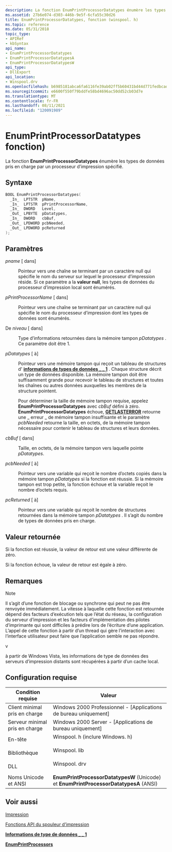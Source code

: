 ```yaml
---
description: La fonction EnumPrintProcessorDatatypes énumère les types de données pris en charge par un processeur d’impression spécifié.
ms.assetid: 27b6e074-d303-446b-9e5f-6cfa55c30d26
title: EnumPrintProcessorDatatypes, fonction (winspool. h)
ms.topic: reference
ms.date: 05/31/2018
topic_type:
- APIRef
- kbSyntax
api_name:
- EnumPrintProcessorDatatypes
- EnumPrintProcessorDatatypesA
- EnumPrintProcessorDatatypesW
api_type:
- DllExport
api_location:
- Winspool.drv
ms.openlocfilehash: b6985181abca6fa6116fe39ab02ff5b60431bd44d771fedbcad179ba9e949a9d
ms.sourcegitcommit: e6600f550f79bddfe58bd4696ac50dd52cb03d7e
ms.translationtype: MT
ms.contentlocale: fr-FR
ms.lasthandoff: 08/11/2021
ms.locfileid: "120091989"
---
```

# <a name="enumprintprocessordatatypes-function"></a>EnumPrintProcessorDatatypes fonction)

La fonction **EnumPrintProcessorDatatypes** énumère les types de données pris en charge par un processeur d’impression spécifié.

## <a name="syntax"></a>Syntaxe


```C++
BOOL EnumPrintProcessorDatatypes(
  _In_  LPTSTR  pName,
  _In_  LPTSTR  pPrintProcessorName,
  _In_  DWORD   Level,
  _Out_ LPBYTE  pDatatypes,
  _In_  DWORD   cbBuf,
  _Out_ LPDWORD pcbNeeded,
  _Out_ LPDWORD pcReturned
);
```



## <a name="parameters"></a>Paramètres

<dl> <dt>

*pname* \[ dans\]
</dt> <dd>

Pointeur vers une chaîne se terminant par un caractère null qui spécifie le nom du serveur sur lequel le processeur d’impression réside. Si ce paramètre a la **valeur null**, les types de données du processeur d’impression local sont énumérés.

</dd> <dt>

*pPrintProcessorName* \[ dans\]
</dt> <dd>

Pointeur vers une chaîne se terminant par un caractère null qui spécifie le nom du processeur d’impression dont les types de données sont énumérés.

</dd> <dt>

De *niveau* \[ dans\]
</dt> <dd>

Type d’informations retournées dans la mémoire tampon *pDatatypes* . Ce paramètre doit être 1.

</dd> <dt>

*pDatatypes* \[ à\]
</dt> <dd>

Pointeur vers une mémoire tampon qui reçoit un tableau de structures d' [**informations de types de données \_ \_ 1**](datatypes-info-1.md) . Chaque structure décrit un type de données disponible. La mémoire tampon doit être suffisamment grande pour recevoir le tableau de structures et toutes les chaînes ou autres données auxquelles les membres de la structure pointent.

Pour déterminer la taille de mémoire tampon requise, appelez **EnumPrintProcessorDatatypes** avec *cbBuf* défini à zéro. **EnumPrintProcessorDatatypes** échoue, [**GETLASTERROR**](/windows/desktop/api/errhandlingapi/nf-errhandlingapi-getlasterror) retourne une \_ erreur \_ de mémoire tampon insuffisante et le paramètre *pcbNeeded* retourne la taille, en octets, de la mémoire tampon nécessaire pour contenir le tableau de structures et leurs données.

</dd> <dt>

*cbBuf* \[ dans\]
</dt> <dd>

Taille, en octets, de la mémoire tampon vers laquelle pointe *pDatatypes*.

</dd> <dt>

*pcbNeeded* \[ à\]
</dt> <dd>

Pointeur vers une variable qui reçoit le nombre d’octets copiés dans la mémoire tampon *pDatatypes* si la fonction est réussie. Si la mémoire tampon est trop petite, la fonction échoue et la variable reçoit le nombre d’octets requis.

</dd> <dt>

*pcReturned* \[ à\]
</dt> <dd>

Pointeur vers une variable qui reçoit le nombre de structures retournées dans la mémoire tampon *pDatatypes* . Il s’agit du nombre de types de données pris en charge.

</dd> </dl>

## <a name="return-value"></a>Valeur retournée

Si la fonction est réussie, la valeur de retour est une valeur différente de zéro.

Si la fonction échoue, la valeur de retour est égale à zéro.

## <a name="remarks"></a>Remarques

> [!Note]  
> Il s’agit d’une fonction de blocage ou synchrone qui peut ne pas être renvoyée immédiatement. La vitesse à laquelle cette fonction est retournée dépend des facteurs d’exécution tels que l’état du réseau, la configuration du serveur d’impression et les facteurs d’implémentation des pilotes d’imprimante qui sont difficiles à prédire lors de l’écriture d’une application. L’appel de cette fonction à partir d’un thread qui gère l’interaction avec l’interface utilisateur peut faire que l’application semble ne pas répondre.

 

v

à partir de Windows Vista, les informations de type de données des serveurs d’impression distants sont récupérées à partir d’un cache local.

## <a name="requirements"></a>Configuration requise



| Condition requise | Valeur |
|-------------------------------------|-----------------------------------------------------------------------------------------------------------|
| Client minimal pris en charge<br/> | Windows 2000 Professionnel - \[Applications de bureau uniquement\]<br/>                                                |
| Serveur minimal pris en charge<br/> | Windows 2000 Server - \[Applications de bureau uniquement\]<br/>                                                      |
| En-tête<br/>                   | <dl> <dt>Winspool. h (inclure Windows. h)</dt> </dl> |
| Bibliothèque<br/>                  | <dl> <dt>Winspool. lib</dt> </dl>                   |
| DLL<br/>                      | <dl> <dt>Winspool. drv</dt> </dl>                   |
| Noms Unicode et ANSI<br/>   | **EnumPrintProcessorDatatypesW** (Unicode) et **EnumPrintProcessorDatatypesA** (ANSI)<br/>         |



## <a name="see-also"></a>Voir aussi

<dl> <dt>

[Impression](printdocs-printing.md)
</dt> <dt>

[Fonctions API du spouleur d’impression](printing-and-print-spooler-functions.md)
</dt> <dt>

[**Informations de type de données \_ \_ 1**](datatypes-info-1.md)
</dt> <dt>

[**EnumPrintProcessors**](enumprintprocessors.md)
</dt> </dl>

 

